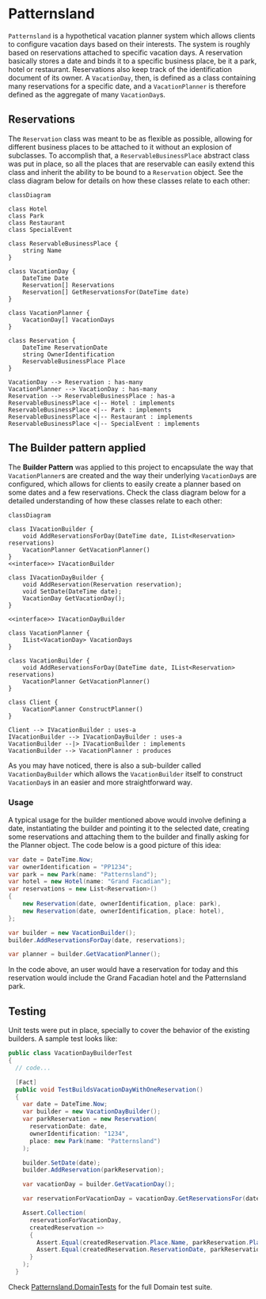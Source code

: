 # Patternsland

`Patternsland` is a hypothetical vacation planner system which allows clients to configure vacation days based on their interests. The system is roughly based on reservations attached to specific vacation days. A reservation basically stores a date and binds it to a specific business place, be it a park, hotel or restaurant. Reservations also keep track of the identification document of its owner. A `VacationDay`, then, is defined as a class containing many reservations for a specific date, and a `VacationPlanner` is therefore defined as the aggregate of many `VacationDay`s.

## Reservations

The `Reservation` class was meant to be as flexible as possible, allowing for different business places to be attached to it without an explosion of subclasses. To accomplish that, a `ReservableBusinessPlace` abstract class was put in place, so all the places that are reservable can easily extend this class and inherit the ability to be bound to a `Reservation` object. See the class diagram below for details on how these classes relate to each other:

```mermaid
classDiagram

class Hotel
class Park
class Restaurant
class SpecialEvent

class ReservableBusinessPlace {
    string Name
}

class VacationDay {
    DateTime Date
    Reservation[] Reservations
    Reservation[] GetReservationsFor(DateTime date)
}

class VacationPlanner {
    VacationDay[] VacationDays
}

class Reservation {
    DateTime ReservationDate
    string OwnerIdentification
    ReservableBusinessPlace Place
}

VacationDay --> Reservation : has-many
VacationPlanner --> VacationDay : has-many
Reservation --> ReservableBusinessPlace : has-a
ReservableBusinessPlace <|-- Hotel : implements
ReservableBusinessPlace <|-- Park : implements
ReservableBusinessPlace <|-- Restaurant : implements
ReservableBusinessPlace <|-- SpecialEvent : implements
```

## The Builder pattern applied

The **Builder Pattern** was applied to this project to encapsulate the way that `VacationPlanner`s are created and the way their underlying `VacationDay`s are configured, which allows for clients to easily create a planner based on some dates and a few reservations. Check the class diagram below for a detailed understanding of how these classes relate to each other:

```mermaid
classDiagram

class IVacationBuilder {
    void AddReservationsForDay(DateTime date, IList<Reservation> reservations)
    VacationPlanner GetVacationPlanner()
}
<<interface>> IVacationBuilder

class IVacationDayBuilder {
    void AddReservation(Reservation reservation);
    void SetDate(DateTime date);
    VacationDay GetVacationDay();
}

<<interface>> IVacationDayBuilder

class VacationPlanner {
    IList<VacationDay> VacationDays
}

class VacationBuilder {
    void AddReservationsForDay(DateTime date, IList<Reservation> reservations)
    VacationPlanner GetVacationPlanner()
}

class Client {
    VacationPlanner ConstructPlanner()
}

Client --> IVacationBuilder : uses-a
IVacationBuilder --> IVacationDayBuilder : uses-a
VacationBuilder --|> IVacationBuilder : implements
VacationBuilder --> VacationPlanner : produces
```

As you may have noticed, there is also a sub-builder called `VacationDayBuilder` which allows the `VacationBuilder` itself to construct `VacationDay`s in an easier and more straightforward way.

### Usage

A typical usage for the builder mentioned above would involve defining a date, instantiating the builder and pointing it to the selected date, creating some reservations and attaching them to the builder and finally asking for the Planner object. The code below is a good picture of this idea:

```csharp
var date = DateTime.Now;
var ownerIdentification = "PP1234";
var park = new Park(name: "Patternsland");
var hotel = new Hotel(name: "Grand Facadian");
var reservations = new List<Reservation>()
{
    new Reservation(date, ownerIdentification, place: park),
    new Reservation(date, ownerIdentification, place: hotel),
};

var builder = new VacationBuilder();
builder.AddReservationsForDay(date, reservations);

var planner = builder.GetVacationPlanner();
```

In the code above, an user would have a reservation for today and this reservation would include the Grand Facadian hotel and the Patternsland park.

## Testing

Unit tests were put in place, specially to cover the behavior of the existing builders. A sample test looks like:

```csharp
public class VacationDayBuilderTest
{
  // code...

  [Fact]
  public void TestBuildsVacationDayWithOneReservation()
  {
    var date = DateTime.Now;
    var builder = new VacationDayBuilder();
    var parkReservation = new Reservation(
      reservationDate: date,
      ownerIdentification: "1234",
      place: new Park(name: "Patternsland")
    );

    builder.SetDate(date);
    builder.AddReservation(parkReservation);

    var vacationDay = builder.GetVacationDay();

    var reservationForVacationDay = vacationDay.GetReservationsFor(date);

    Assert.Collection(
      reservationForVacationDay,
      createdReservation =>
      {
        Assert.Equal(createdReservation.Place.Name, parkReservation.Place.Name);
        Assert.Equal(createdReservation.ReservationDate, parkReservation.ReservationDate);
      }
    );
  }
```

Check [Patternsland.DomainTests](./Patternsland.DomainTests/) for the full Domain test suite.

